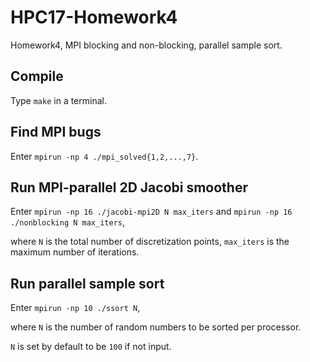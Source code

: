 # HPC17-Homework4
Homework4, MPI blocking and non-blocking, parallel sample sort.

## Compile
Type `make` in a terminal.

## Find MPI bugs
Enter `mpirun -np 4 ./mpi_solved{1,2,...,7}`.

## Run MPI-parallel 2D Jacobi smoother
Enter `mpirun -np 16 ./jacobi-mpi2D N max_iters` and `mpirun -np 16 ./nonblocking N max_iters`,

where `N` is the total number of discretization points, `max_iters` is the maximum number of iterations.

## Run parallel sample sort
Enter `mpirun -np 10 ./ssort N`,

where `N` is the number of random numbers to be sorted per processor.

`N` is set by default to be `100` if not input.

